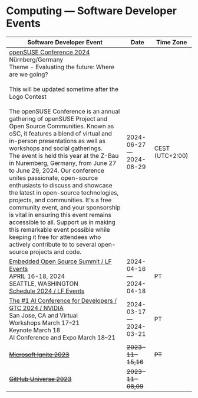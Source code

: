 # Computing — Software Developer Events 

| Software Developer Event | Date | Time Zone |
|---|---|---|
| [openSUSE Conference 2024](https://events.opensuse.org/conferences/oSC24 )<br />Nürnberg/Germany<br />Theme - Evaluating the future: Where are we going?<br /><br />This will be updated sometime after the Logo Contest<br /><br />The openSUSE Conference is an annual gathering of openSUSE Project and Open Source Communities. Known as oSC, it features a blend of virtual and in-person presentations as well as workshops and social gatherings.<br />The event is held this year at the Z-Bau in Nuremberg, Germany, from June 27 to June 29, 2024. Our conference unites passionate, open-source enthusiasts to discuss and showcase the latest in open-source technologies, projects, and communities. It's a free community event, and your sponsorship is vital in ensuring this event remains accessible to all. Support us in making this remarkable event possible while keeping it free for attendees who actively contribute to to several open-source projects and code. | 2024-06-27 — 2024-06-29 | CEST (UTC+2:00) |
| [Embedded Open Source Summit / LF Events](https://events.linuxfoundation.org/embedded-open-source-summit/ )<br />APRIL 16-18, 2024<br />SEATTLE, WASHINGTON<br />[Schedule 2024 / LF Events](https://events.linuxfoundation.org/embedded-open-source-summit/program/schedule/ ) | 2024-04-16 — 2024-04-18 | PT |
| [The #1 AI Conference for Developers / GTC 2024 / NVIDIA](https://www.nvidia.com/gtc/ )<br />San Jose, CA and Virtual<br />Workshops March 17–21<br />Keynote March 18<br />AI Conference and Expo March 18–21 | 2024-03-17 — 2024-03-21 | PT |
| ~~[Microsoft Ignite 2023](https://ignite.microsoft.com/en-US/home )~~ | ~~2023-11-15,16~~ | ~~PT~~ |
| ~~[GitHub Universe 2023](https://githubuniverse.com/? )~~ | ~~2023-11-08,09~~ ||
